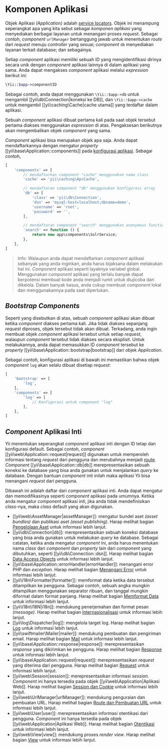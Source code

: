 Komponen Aplikasi
=================

Objek Aplikasi _(Application)_ adalah [service locators](concept-service-locator.md). Objek ini menampung seperangkat
apa yang kita sebut sebagai *komponen aplikasi* yang menyediakan berbagai layanan untuk menangani proses _request_. Sebagai contoh,
_component_ `urlManager` bertanggung jawab untuk menentukan _route_ dari _request_ menuju _controller_ yang sesuai;
_component_ `db` menyediakan layanan terkait database; dan sebagainya.

Setiap _component_ aplikasi memiliki sebuah ID yang mengidentifikasi dirinya secara unik dengan _component_ aplikasi lainnya
di dalam aplikasi yang sama. Anda dapat mengakses _component_ aplikasi melalui _expression_ berikut ini:

```php
\Yii::$app->componentID
```

Sebagai contoh, anda dapat menggunakan `\Yii::$app->db` untuk mengambil [[yii\db\Connection|koneksi ke DB]],
dan `\Yii::$app->cache` untuk mengambil [[yii\caching\Cache|cache utama]] yang terdaftar dalam aplikasi.

Sebuah _component_ aplikasi dibuat pertama kali pada saat objek tersebut pertama diakses menggunakan _expression_ di atas. Pengaksesan
berikutnya akan mengembalikan objek _component_ yang sama.

_Component_ aplikasi bisa merupakan objek apa saja. Anda dapat mendaftarkannya dengan mengatur
_property_ [[yii\base\Application::components]] pada [konfigurasi aplikasi](structure-applications.md#application-configurations).
Sebagai contoh,

```php
[
    'components' => [
        // mendaftarkan component "cache" menggunakan nama class
        'cache' => 'yii\caching\ApcCache',

        // mendaftaran component "db" menggunakan konfigurasi array
        'db' => [
            'class' => 'yii\db\Connection',
            'dsn' => 'mysql:host=localhost;dbname=demo',
            'username' => 'root',
            'password' => '',
        ],

        // mendaftaran component "search" menggunakan anonymous function
        'search' => function () {
            return new app\components\SolrService;
        },
    ],
]
```

> Info: Walaupun anda dapat mendaftarkan _component_ aplikasi sebanyak yang anda inginkan, anda harus bijaksana dalam melakukan hal ini.
  _Component_ aplikasi seperti layaknya variabel global. Menggunakan _component_ aplikasi yang terlalu banyak dapat berpotensi
  membuat kode anda menjadi rumit untuk diujicoba dan dikelola. Dalam banyak kasus, anda cukup membuat _component_ lokal
  dan menggunakannya pada saat diperlukan.


## _Bootstrap Components_ <span id="bootstrapping-components"></span>

Seperti yang disebutkan di atas, sebuah _component_ aplikasi akan dibuat ketika _component_ diakses pertama kali.
Jika tidak diakses sepanjang _request_ diproses, objek tersebut tidak akan dibuat. Terkadang, anda ingin
membuat objek _component_ aplikasi tersebut untuk setiap _request_, walaupun _component_ tersebut tidak diakses secara eksplisit.
Untuk melakukannya, anda dapat memasukkan ID _component_ tersebut ke _property_ [[yii\base\Application::bootstrap|bootstrap]] dari objek _Application_.

Sebagai contoh, konfigurasi aplikasi di bawah ini memastikan bahwa objek _component_ `log` akan selalu dibuat disetiap _request_:

```php
[
    'bootstrap' => [
        'log',
    ],
    'components' => [
        'log' => [
            // Konfigurasi untuk component "log"
        ],
    ],
]
```


## _Component_ Aplikasi Inti <span id="core-application-components"></span>

Yii menentukan seperangkat _component_ aplikasi inti dengan ID tetap dan konfigurasi default. Sebagai contoh,
_component_ [[yii\web\Application::request|request]] digunakan untuk memperoleh informasi tentang
_request_ dari pengguna dan merubahnya menjadi [route](runtime-routing.md). _Component_ [[yii\base\Application::db|db]]
merepresentasikan sebuah koneksi ke database yang bisa anda gunakan untuk menjalankan _query_ ke database.
Dengan bantuan _component_ inti inilah maka aplikasi Yii bisa menangani _request_ dari pengguna.

Dibawah ini adalah daftar dari _component_ aplikasi inti. Anda dapat mengatur dan memodifikasinya
seperti _component_ aplikasi pada umumnya. Ketika anda mengatur _component_ aplikasi inti,
jika anda tidak mendefinisikan _class_-nya, maka _class_ default yang akan digunakan.

* [[yii\web\AssetManager|assetManager]]: mengatur bundel aset _(asset bundles)_ dan publikasi aset _(asset publishing)_.
  Harap melihat bagian [Pengelolaan Aset](structure-assets.md) untuk informasi lebih lanjut.
* [[yii\db\Connection|db]]: merepresentasikan sebuah koneksi database yang bisa anda gunakan untuk melakukan _query_ ke database.
  Sebagai catatan, ketika anda mengatur _component_ ini, anda harus menentukan nama _class_ dari _component_ dan _property_ lain dari
  _component_ yang dibutuhkan, seperti [[yii\db\Connection::dsn]].
  Harap melihat bagian [Data Access Objects](db-dao.md) untuk informasi lebih lanjut.
* [[yii\base\Application::errorHandler|errorHandler]]: menangani error PHP dan _exception_.
  Harap melihat bagian [Menangani Error](runtime-handling-errors.md) untuk informasi lebih lanjut.
* [[yii\i18n\Formatter|formatter]]: memformat data ketika data tersebut ditampilkan ke pengguna. Sebagai contoh, sebuah angka
  mungkin ditampilkan menggunakan separator ribuan, dan tanggal mungkin diformat dalam format panjang.
  Harap melihat bagian [Memformat Data](output-formatting.md) untuk informasi lebih lanjut.
* [[yii\i18n\I18N|i18n]]: mendukung penerjemahan dan format pesan _(message)_.
  Harap melihat bagian [Internasionalisasi](tutorial-i18n.md) untuk informasi lebih lanjut.
* [[yii\log\Dispatcher|log]]: mengelola target log.
  Harap melihat bagian [Log](runtime-logging.md) untuk informasi lebih lanjut.
* [[yii\swiftmailer\Mailer|mailer]]: mendukung pembuatan dan pengiriman email.
  Harap melihat bagian [Mail](tutorial-mailing.md) untuk informasi lebih lanjut.
* [[yii\base\Application::response|response]]: merepresentasikan _response_ yang dikirimkan ke pengguna.
  Harap melihat bagian [Response](runtime-responses.md) untuk informasi lebih lanjut.
* [[yii\base\Application::request|request]]: merepresentasikan _request_ yang diterima dari pengguna.
  Harap melihat bagian [Request](runtime-requests.md) untuk informasi lebih lanjut.
* [[yii\web\Session|session]]: merepresentasikan informasi _session_. _Component_ ini hanya tersedia pada
  objek [[yii\web\Application|Aplikasi Web]].
  Harap melihat bagian [Session dan Cookie](runtime-sessions-cookies.md) untuk informasi lebih lanjut.
* [[yii\web\UrlManager|urlManager]]: mendukung penguraian dan pembuatan URL.
  Harap melihat bagian [Route dan Pembuatan URL](runtime-routing.md) untuk informasi lebih lanjut.
* [[yii\web\User|user]]: merepresentasikan informasi otentikasi dari pengguna. _Component_ ini hanya tersedia pada
  objek [[yii\web\Application|Aplikasi Web]].
  Harap melihat bagian [Otentikasi](security-authentication.md) untuk informasi lebih lanjut.
* [[yii\web\View|view]]: mendukung proses _render view_.
  Harap melihat bagian [View](structure-views.md) untuk informasi lebih lanjut.
